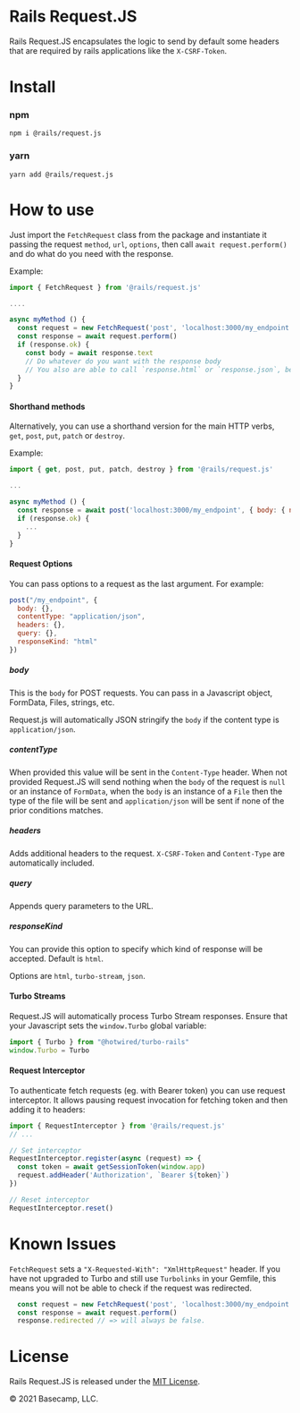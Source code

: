 # Rails Request.JS

Rails Request.JS encapsulates the logic to send by default some headers that are required by rails applications like the `X-CSRF-Token`.

# Install

### npm
```
npm i @rails/request.js
```
### yarn
```shell
yarn add @rails/request.js
```

# How to use

Just import the `FetchRequest` class from the package and instantiate it passing the request `method`, `url`, `options`,  then call `await request.perform()` and do what do you need with the response.

Example:

```js
import { FetchRequest } from '@rails/request.js'

....

async myMethod () {
  const request = new FetchRequest('post', 'localhost:3000/my_endpoint', { body: { name: 'Request.JS' }})
  const response = await request.perform()
  if (response.ok) {
    const body = await response.text
    // Do whatever do you want with the response body
    // You also are able to call `response.html` or `response.json`, be aware that if you call `response.json` and the response contentType isn't `application/json` there will be raised an error.
  }
}
```

#### Shorthand methods

Alternatively, you can use a shorthand version for the main HTTP verbs, `get`, `post`, `put`, `patch` or `destroy`.

Example:

```js
import { get, post, put, patch, destroy } from '@rails/request.js'

...

async myMethod () {
  const response = await post('localhost:3000/my_endpoint', { body: { name: 'Request.JS' }})
  if (response.ok) {
    ...
  }
}
```

#### Request Options

You can pass options to a request as the last argument. For example:

```javascript
post("/my_endpoint", {
  body: {},
  contentType: "application/json",
  headers: {},
  query: {},
  responseKind: "html"
})
```

##### body

This is the `body` for POST requests. You can pass in a Javascript object, FormData, Files, strings, etc.

Request.js will automatically JSON stringify the `body` if the content type is `application/json`.

##### contentType

When provided this value will be sent in the `Content-Type` header. When not provided Request.JS will send nothing when the `body` of the request is `null` or an instance of `FormData`, when the `body` is an instance of a `File` then the type of the file will be sent and `application/json` will be sent if none of the prior conditions matches.

##### headers

Adds additional headers to the request.  `X-CSRF-Token` and `Content-Type` are automatically included.

##### query

Appends query parameters to the URL.

##### responseKind

You can provide this option to specify which kind of response will be accepted. Default is `html`.

Options are `html`, `turbo-stream`, `json`.

#### Turbo Streams

Request.JS will automatically process Turbo Stream responses. Ensure that your Javascript sets the `window.Turbo` global variable:

```javascript
import { Turbo } from "@hotwired/turbo-rails"
window.Turbo = Turbo
```

#### Request Interceptor

To authenticate fetch requests (eg. with Bearer token) you can use request interceptor. It allows pausing request invocation for fetching token and then adding it to headers:

```javascript
import { RequestInterceptor } from '@rails/request.js'
// ...

// Set interceptor
RequestInterceptor.register(async (request) => {
  const token = await getSessionToken(window.app)
  request.addHeader('Authorization', `Bearer ${token}`)
})

// Reset interceptor
RequestInterceptor.reset()
```

# Known Issues

`FetchRequest` sets a `"X-Requested-With": "XmlHttpRequest"` header. If you have not upgraded to Turbo and still use `Turbolinks` in your Gemfile, this means
you will not be able to check if the request was redirected.

```js
  const request = new FetchRequest('post', 'localhost:3000/my_endpoint', { body: { name: 'Request.JS' }})
  const response = await request.perform()
  response.redirected // => will always be false.
```

# License

Rails Request.JS is released under the [MIT License](LICENSE).

© 2021 Basecamp, LLC.
